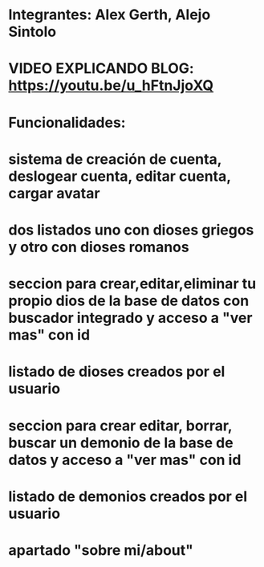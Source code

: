 # Integrantes: Alex Gerth, Alejo Sintolo
# VIDEO EXPLICANDO BLOG: https://youtu.be/u_hFtnJjoXQ
# Funcionalidades: 
# sistema de creación de cuenta, deslogear cuenta, editar cuenta, cargar avatar
# dos listados uno con dioses griegos y otro con dioses romanos
# seccion para crear,editar,eliminar tu propio dios de la base de datos con buscador integrado y acceso a "ver mas" con id
# listado de dioses creados por el usuario
# seccion para crear editar, borrar, buscar un demonio de la base de datos y acceso a "ver mas" con id
# listado de demonios creados por el usuario
# apartado "sobre mi/about"